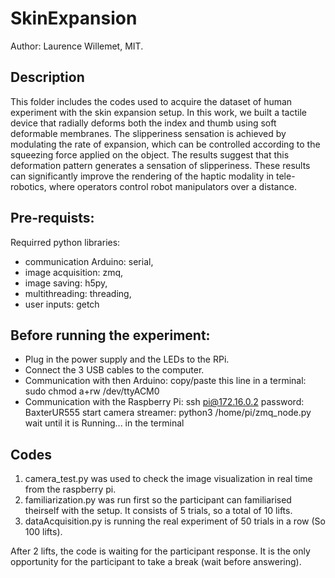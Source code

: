 # SkinExpansion
Author: Laurence Willemet, MIT.

## Description
This folder includes the codes used to acquire the dataset of human experiment with the skin expansion setup.
In this work, we built a tactile device that radially deforms both the index and thumb using soft deformable membranes. The slipperiness sensation is achieved by modulating the rate of expansion, which can be controlled according to the squeezing force applied on the object. The results suggest that this deformation pattern generates a sensation of slipperiness. These results can significantly improve the rendering of the haptic modality in tele-robotics, where operators control robot manipulators over a distance.

## Pre-requists:
Requirred python libraries:
- communication Arduino: serial,
- image acquisition: zmq,
- image saving: h5py,
- multithreading: threading,
- user inputs: getch

## Before running the experiment:
- Plug in the power supply and the LEDs to the RPi.
- Connect the 3 USB cables to the computer.
- Communication with then Arduino:
  copy/paste this line in a terminal: sudo chmod a+rw /dev/ttyACM0
- Communication with the Raspberry Pi:
    ssh pi@172.16.0.2
    password: BaxterUR555
  start camera streamer: python3 /home/pi/zmq_node.py
  wait until it is Running... in the terminal

## Codes
1) camera_test.py was used to check the image visualization in real time from the raspberry pi.
2) familiarization.py was run first so the participant can familiarised theirself with the setup. It consists of 5 trials, so a total of 10 lifts.
3) dataAcquisition.py is running the real experiment of 50 trials in a row (So 100 lifts).

After 2 lifts, the code is waiting for the participant response. It is the only opportunity for the participant to take a break (wait before answering).
